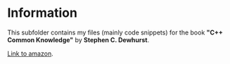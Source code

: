 # Information
This subfolder contains my files (mainly code snippets) for the book  **"C++ Common Knowledge"** by **Stephen C. Dewhurst**.

[Link to amazon](http://www.amazon.ru/Common-Knowledge-Essential-Intermediate-Programming/dp/0321321928).
